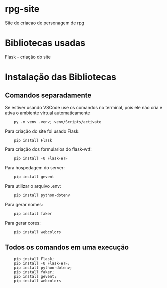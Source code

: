 # rpg-site
 Site de criacao de personagem de rpg

# Bibliotecas usadas
Flask - criação do site

# Instalação das Bibliotecas
## Comandos separadamente
Se estiver usando VSCode use os comandos no terminal, pois ele não cria e ativa o ambiente virtual automaticamente

```shell
    py -m venv .venv;.venv/Scripts/activate
```

Para criação do site foi usado Flask:
```shell
    pip install Flask
```
Para criação dos formularios do flask-wtf:
```shell
    pip install -U Flask-WTF
```
Para hospedagem do server:
```shell
    pip install gevent
```
Para utilizar o arquivo .env:
```shell
    pip install python-dotenv
```
Para gerar nomes:
```shell
    pip install faker
```
Para gerar cores:
```shell
    pip install webcolors
```
## Todos os comandos em uma execução
```shell
    pip install Flask;
    pip install -U Flask-WTF;
    pip install python-dotenv;
    pip install faker;
    pip install gevent;
    pip install webcolors
```

